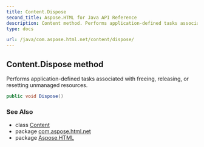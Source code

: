 ```yaml
---
title: Content.Dispose
second_title: Aspose.HTML for Java API Reference
description: Content method. Performs application-defined tasks associated with freeing releasing or resetting unmanaged resources
type: docs

url: /java/com.aspose.html.net/content/dispose/
---
```

## Content.Dispose method

Performs application-defined tasks associated with freeing, releasing, or resetting unmanaged resources.

```java
public void Dispose()
```

### See Also

* class [Content](../)
* package [com.aspose.html.net](../../../com.aspose.html.net/)
* package [Aspose.HTML](../../../)
